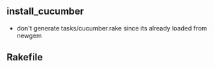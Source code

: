 ## install_cucumber

* don't generate tasks/cucumber.rake since its already loaded from newgem

## Rakefile
